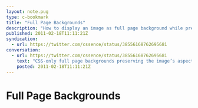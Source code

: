 ```yaml
---
layout: note.pug
type: c-bookmark
title: "Full Page Backgrounds"
description: "How to display an image as full page background while preserving its aspect ratio with CSS."
published: 2011-02-18T11:11:21Z
syndication:
  - url: https://twitter.com/cssence/status/38556168762695681
conversation:
  - url: https://twitter.com/cssence/status/38556168762695681
    text: "CSS-only full page backgrounds preserving the image’s aspect ratio: [css-tricks.com/perfect-full-page-background-image/](http://css-tricks.com/perfect-full-page-background-image/)"
    posted: 2011-02-18T11:11:21Z
---
```


# Full Page Backgrounds

